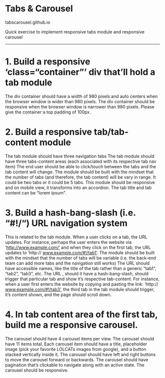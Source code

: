 # Tabs & Carousel

tabscarousel.github.io

Quick exercise to implement responsive tabs module and responsive carousel

----------- 


# 1. Build a responsive ‘class=“container”’ div that’ll hold a tab module
 
The div container should have a width of 980 pixels and auto centers when the browser window is wider than 980 pixels.
The div container should be responsive when the browser window is narrower than 980 pixels.
Please give the container a top padding of 100px.

# 2. Build a responsive tab/tab-content module
 
The tab module should have three navigation tabs
The tab module should have three tabs-content areas (each associated with its respective tab nav item)
The end user should be able to click/touch between the tabs and the tab content will change.
The module should be built with the mindset that the number of tabs (and therefore, the tab content) will be vary in range.  It could be two tabs or it could be 5 tabs.
This module should be responsive and on mobile view, it transforms into an accordion.
The tab title and tab content can be “lorem ipsum”.

# 3. Build a hash-bang-slash (i.e. “#!/“) URL navigation system
 
This is related to the tab module.
When a user clicks on a tab, the URL updates. For instance, perhaps the user enters the website via ‘http://www.example.com/’ and when they click on the first tab, the URL updates to ‘http:// www.example.com/#!/tab1’.
The module should be built with the mindset that the number of tabs will be variable (i.e. the back-end team can add more tabs and the navigation still works)
The URL should have accessible names, like the title of the tab rather than a generic “tab1”, “tab2”, “tab3”, etc.
The URL , should it have a hash-bang-slash, should trigger that particular tab and show it’s respective tab-content.  For instance, when a user first enters the website by copying and pasting the link: ‘http:// www.example.com/#!/tab3’, the third tab in the tab module should trigger, it’s content shown, and the page should scroll down.

# 4. In tab content area of the first tab, build me a responsive carousel.
 
The carousel should have 4 carousel items per view.
The carousel should have 11 items total.
Each carousel item should have a title, placeholder image (pick your favorite LOLCATs images from google), and a button stacked vertically inside it.
The carousel should have left and right buttons to move the carousel forward or backwards.
The carousel should have pagination that’s clickable to navigate along with an active state.
The carousel should be responsive.
